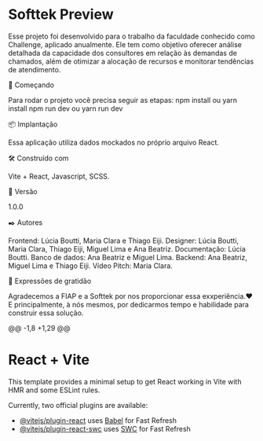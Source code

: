 # Softtek Preview
Esse projeto foi desenvolvido para o trabalho da faculdade conhecido como Challenge, aplicado anualmente. Ele tem como objetivo oferecer análise detalhada da capacidade dos consultores em relação às demandas de chamados, além de otimizar a alocação de recursos e monitorar tendências de atendimento.

🚀 Começando

Para rodar o projeto você precisa seguir as etapas: 
npm install ou yarn install 
npm run dev ou yarn run dev

📦 Implantação

Essa aplicação utiliza dados mockados no próprio arquivo React.

🛠️ Construído com

Vite + React, Javascript, SCSS.

📌 Versão

1.0.0   

✒️ Autores

Frontend: Lúcia Boutti, Maria Clara e Thiago Eiji.
Designer: Lúcia Boutti, Maria Clara, Thiago Eiji, Miguel Lima e Ana Beatriz.
Documentação: Lúcia Boutti.
Banco de dados: Ana Beatriz e Miguel Lima.
Backend: Ana Beatriz, Miguel Lima e Thiago Eiji.
Vídeo Pitch: Maria Clara.

🎁 Expressões de gratidão

Agradecemos a FIAP e a Softtek por nos proporcionar essa exxperiência.❤️
E principalmente, à nós mesmos, por dedicarmos tempo e habilidade para construir essa solução.


@@ -1,8 +1,29 @@
# React + Vite
This template provides a minimal setup to get React working in Vite with HMR and some ESLint rules.

Currently, two official plugins are available:

- [@vitejs/plugin-react](https://github.com/vitejs/vite-plugin-react/blob/main/packages/plugin-react/README.md) uses [Babel](https://babeljs.io/) for Fast Refresh
- [@vitejs/plugin-react-swc](https://github.com/vitejs/vite-plugin-react-swc) uses [SWC](https://swc.rs/) for Fast Refresh
